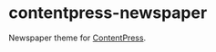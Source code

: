 # contentpress-newspaper
Newspaper theme for [ContentPress](https://github.com/wp-kitten/contentpress).

